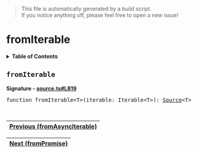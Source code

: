 > This file is automatically generated by a build script.<br>If you notice anything off, please feel free to open a new issue!

# fromIterable

<details><summary><b>Table of Contents</b></summary>

1. [<code>fromIterable</code>](#fromIterable)</details>

## <a name="fromIterable"></a><code>fromIterable</code>

<b>Signature - [source.ts#L819](..\/..\/packages\/core\/src\/source.ts#L819)</b>

<pre>function fromIterable&lt;T&gt;(iterable: Iterable&lt;T&gt;): <a href="00-Source.md#Source-Interface">Source</a>&lt;T&gt;</pre><br>

| [Previous \(fromAsyncIterable\)](15-fromAsyncIterable.md#readme) |
| --- |

<div align="right">

| [Next \(fromPromise\)](17-fromPromise.md#readme) |
| --- |
</div>
